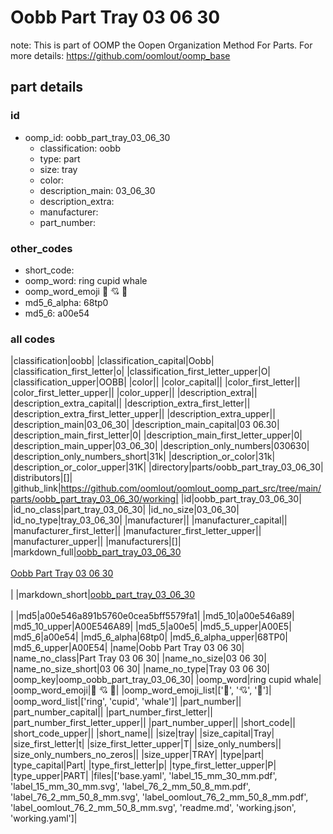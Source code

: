 # Oobb Part Tray 03 06 30  

note: This is part of OOMP the Oopen Organization Method For Parts. For more details: https://github.com/oomlout/oomp_base

##  part details





### id
* oomp_id: oobb_part_tray_03_06_30
  * classification: oobb
  * type: part
  * size: tray
  * color: 
  * description_main: 03_06_30
  * description_extra: 
  * manufacturer: 
  * part_number: 

### other_codes
* short_code: 
* oomp_word: ring cupid whale
* oomp_word_emoji :ring: :cupid: :whale:
* md5_6_alpha: 68tp0
* md5_6: a00e54

### all codes 
|classification|oobb|
|classification_capital|Oobb|
|classification_first_letter|o|
|classification_first_letter_upper|O|
|classification_upper|OOBB|
|color||
|color_capital||
|color_first_letter||
|color_first_letter_upper||
|color_upper||
|description_extra||
|description_extra_capital||
|description_extra_first_letter||
|description_extra_first_letter_upper||
|description_extra_upper||
|description_main|03_06_30|
|description_main_capital|03 06.30|
|description_main_first_letter|0|
|description_main_first_letter_upper|0|
|description_main_upper|03_06_30|
|description_only_numbers|030630|
|description_only_numbers_short|31k|
|description_or_color|31k|
|description_or_color_upper|31K|
|directory|parts/oobb_part_tray_03_06_30|
|distributors|[]|
|github_link|https://github.com/oomlout/oomlout_oomp_part_src/tree/main/parts/oobb_part_tray_03_06_30/working|
|id|oobb_part_tray_03_06_30|
|id_no_class|part_tray_03_06_30|
|id_no_size|03_06_30|
|id_no_type|tray_03_06_30|
|manufacturer||
|manufacturer_capital||
|manufacturer_first_letter||
|manufacturer_first_letter_upper||
|manufacturer_upper||
|manufacturers|[]|
|markdown_full|[oobb_part_tray_03_06_30](https://github.com/oomlout/oomlout_oomp_part_src/tree/main/parts/oobb_part_tray_03_06_30/working)<br>[](https://github.com/oomlout/oomlout_oomp_part_src/tree/main/parts/oobb_part_tray_03_06_30/working)<br>[Oobb Part Tray 03 06 30](https://github.com/oomlout/oomlout_oomp_part_src/tree/main/parts/oobb_part_tray_03_06_30/working)<br><br>|
|markdown_short|[oobb_part_tray_03_06_30](https://github.com/oomlout/oomlout_oomp_part_src/tree/main/parts/oobb_part_tray_03_06_30/working)<br><br>|
|md5|a00e546a891b5760e0cea5bff5579fa1|
|md5_10|a00e546a89|
|md5_10_upper|A00E546A89|
|md5_5|a00e5|
|md5_5_upper|A00E5|
|md5_6|a00e54|
|md5_6_alpha|68tp0|
|md5_6_alpha_upper|68TP0|
|md5_6_upper|A00E54|
|name|Oobb Part Tray 03 06 30|
|name_no_class|Part Tray 03 06 30|
|name_no_size|03 06 30|
|name_no_size_short|03 06 30|
|name_no_type|Tray 03 06 30|
|oomp_key|oomp_oobb_part_tray_03_06_30|
|oomp_word|ring cupid whale|
|oomp_word_emoji|:ring: :cupid: :whale:|
|oomp_word_emoji_list|[':ring:', ':cupid:', ':whale:']|
|oomp_word_list|['ring', 'cupid', 'whale']|
|part_number||
|part_number_capital||
|part_number_first_letter||
|part_number_first_letter_upper||
|part_number_upper||
|short_code||
|short_code_upper||
|short_name||
|size|tray|
|size_capital|Tray|
|size_first_letter|t|
|size_first_letter_upper|T|
|size_only_numbers||
|size_only_numbers_no_zeros||
|size_upper|TRAY|
|type|part|
|type_capital|Part|
|type_first_letter|p|
|type_first_letter_upper|P|
|type_upper|PART|
|files|['base.yaml', 'label_15_mm_30_mm.pdf', 'label_15_mm_30_mm.svg', 'label_76_2_mm_50_8_mm.pdf', 'label_76_2_mm_50_8_mm.svg', 'label_oomlout_76_2_mm_50_8_mm.pdf', 'label_oomlout_76_2_mm_50_8_mm.svg', 'readme.md', 'working.json', 'working.yaml']|
